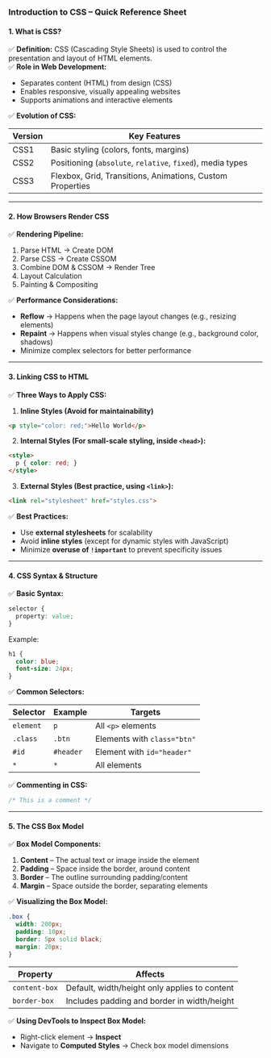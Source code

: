 ### **Introduction to CSS – Quick Reference Sheet**  

#### **1. What is CSS?**  

✅ **Definition:** CSS (Cascading Style Sheets) is used to control the presentation and layout of HTML elements.  
✅ **Role in Web Development:**  

- Separates content (HTML) from design (CSS)  
- Enables responsive, visually appealing websites  
- Supports animations and interactive elements  

✅ **Evolution of CSS:**  

| Version | Key Features |  
|---------|-------------|  
| CSS1 | Basic styling (colors, fonts, margins) |  
| CSS2 | Positioning (`absolute`, `relative`, `fixed`), media types |  
| CSS3 | Flexbox, Grid, Transitions, Animations, Custom Properties |  

---

#### **2. How Browsers Render CSS**  

✅ **Rendering Pipeline:**  

1. Parse HTML → Create DOM  
2. Parse CSS → Create CSSOM  
3. Combine DOM & CSSOM → Render Tree  
4. Layout Calculation  
5. Painting & Compositing  

✅ **Performance Considerations:**  

- **Reflow** → Happens when the page layout changes (e.g., resizing elements)  
- **Repaint** → Happens when visual styles change (e.g., background color, shadows)  
- Minimize complex selectors for better performance  

---

#### **3. Linking CSS to HTML**  

✅ **Three Ways to Apply CSS:**  

1. **Inline Styles (Avoid for maintainability)**  

```html
<p style="color: red;">Hello World</p>
```

2. **Internal Styles (For small-scale styling, inside `<head>`):**  

```html
<style>
  p { color: red; }
</style>
```

3. **External Styles (Best practice, using `<link>`):**  

```html
<link rel="stylesheet" href="styles.css">
```

✅ **Best Practices:**  

- Use **external stylesheets** for scalability  
- Avoid **inline styles** (except for dynamic styles with JavaScript)  
- Minimize **overuse of `!important`** to prevent specificity issues  

---

#### **4. CSS Syntax & Structure**  

✅ **Basic Syntax:**  

```css
selector {
  property: value;
}
```

Example:  

```css
h1 {
  color: blue;
  font-size: 24px;
}
```

✅ **Common Selectors:**  

| Selector | Example | Targets |  
|----------|---------|---------|  
| `element` | `p` | All `<p>` elements |  
| `.class` | `.btn` | Elements with `class="btn"` |  
| `#id` | `#header` | Element with `id="header"` |  
| `*` | `*` | All elements |  

✅ **Commenting in CSS:**  

```css
/* This is a comment */
```

---

#### **5. The CSS Box Model**  

✅ **Box Model Components:**  

1. **Content** – The actual text or image inside the element  
2. **Padding** – Space inside the border, around content  
3. **Border** – The outline surrounding padding/content  
4. **Margin** – Space outside the border, separating elements  

✅ **Visualizing the Box Model:**  

```css
.box {
  width: 200px;
  padding: 10px;
  border: 5px solid black;
  margin: 20px;
}
```

| Property | Affects |  
|----------|--------|  
| `content-box` | Default, width/height only applies to content |  
| `border-box` | Includes padding and border in width/height |  

✅ **Using DevTools to Inspect Box Model:**  

- Right-click element → **Inspect**  
- Navigate to **Computed Styles** → Check box model dimensions
